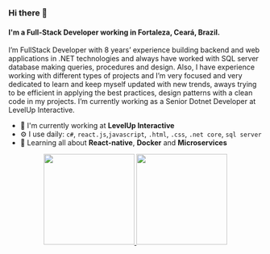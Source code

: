 ### Hi there 👋

#### I'm a Full-Stack Developer working in Fortaleza, Ceará, Brazil.

I’m FullStack Developer with 8 years’ experience building backend and web applications in .NET technologies and always have worked with SQL server database making queries, procedures and design. Also, I have experience working with different types of projects and I’m very focused and very dedicated to learn and keep myself updated with new trends, aways trying to be efficient in applying the best practices, design patterns with a clean code in my projects. I’m currently working as a Senior Dotnet Developer at LevelUp Interactive.


- 🏢 I'm currently working at **LevelUp Interactive**
- ⚙️ I use daily: `c#`, `react.js`,`javascript`, `.html`, `.css`, `.net core`, `sql server`
- 🌱 Learning all about **React-native**, **Docker** and **Microservices**

<div align="center">
  <a href="https://www.linkedin.com/in/yago-oliveira-da-silva/"/>
  <img height="180em" src="https://github-readme-stats.vercel.app/api?username=yagooliver&show_icons=true&theme=tokyonight&include_all_commits=true&count_private=true"/>
  <img height="180em" src="https://github-readme-stats.vercel.app/api/top-langs/?username=yagooliver&layout=compact&langs_count=7&theme=tokyonight"/>
</div>


